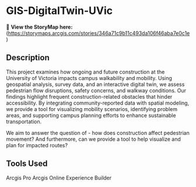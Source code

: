 # GIS-DigitalTwin-UVic
🔗 **View the StoryMap here:** (https://storymaps.arcgis.com/stories/346a71c9b11c493da106f46aba7e0c1e)

## Description
This project examines how ongoing and future construction at the University of Victoria impacts campus walkability and mobility. Using geospatial analysis, survey data, and an interactive digital twin, we assess pedestrian flow disruptions, safety concerns, and walkway conditions. Our findings highlight frequent construction-related obstacles that hinder accessibility. By integrating community-reported data with spatial modeling, we provide a tool for visualizing mobility scenarios, identifying problem areas, and supporting campus planning efforts to enhance sustainable transportation.

We aim to answer the question of - how does construction affect pedestrian movement? And furthermore, can we provide a tool to help visualize and plan for impacted routes?
## Tools Used
Arcgis Pro
Arcgis Online
Experience Builder
